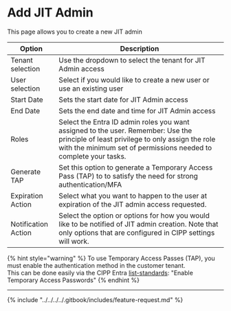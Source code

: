 # Add JIT Admin

This page allows you to create a new JIT admin

| Option              | Description                                                                                                                                                                                              |
| ------------------- | -------------------------------------------------------------------------------------------------------------------------------------------------------------------------------------------------------- |
| Tenant selection    | Use the dropdown to select the tenant for JIT Admin access                                                                                                                                               |
| User selection      | Select if you would like to create a new user or use an existing user                                                                                                                                    |
| Start Date          | Sets the start date for JIT Admin access                                                                                                                                                                 |
| End Date            | Sets the end date and time for JIT Admin access                                                                                                                                                          |
| Roles               | Select the Entra ID admin roles you want assigned to the user. Remember: Use the principle of least privilege to only assign the role with the minimum set of permissions needed to complete your tasks. |
| Generate TAP        | Set this option to generate a Temporary Access Pass (TAP) to to satisfy the need for strong authentication/MFA                                                                                           |
| Expiration Action   | Select what you want to happen to the user at expiration of the JIT admin access requested.                                                                                                              |
| Notification Action | Select the option or options for how you would like to be notified of JIT admin creation. Note that only options that are configured in CIPP settings will work.                                         |

{% hint style="warning" %}
To use Temporary Access Passes (TAP), you must enable the authentication method in the customer tenant. \
This can be done easily via the CIPP Entra [list-standards](../../../tenant/standards/list-standards/ "mention"): "Enable Temporary Access Passwords"
{% endhint %}

***

{% include "../../../../.gitbook/includes/feature-request.md" %}
